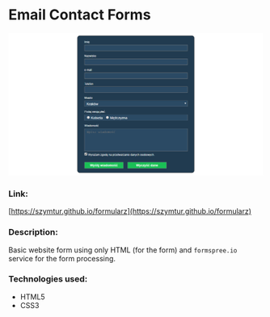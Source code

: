 # Email Contact Forms

![](img/preview.png)

### Link:
[https://szymtur.github.io/formularz](https://szymtur.github.io/formularz)

### Description:
Basic website form using only HTML (for the form) and `formspree.io` service for the form processing.

### Technologies used:
- HTML5
- CSS3


